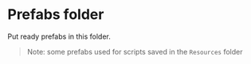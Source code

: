 # Prefabs folder
Put ready prefabs in this folder.

> Note: some prefabs used for scripts saved in the `Resources` folder
